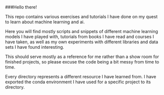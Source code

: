 ###Hello there!

This repo contains various exercises and tutorials I have done on my quest to learn about machine learning and ai.

Here you will find mostly scripts and snippets of different machine learning models I have played with, tutorials from books I have read and courses I have taken, as well as my own experiments with different libraries and data sets I have found interesting.

This should serve mostly as a reference for me rather than a show room for finished projects, so please excuse the code being a bit messy from time to time.

Every directory represents a different resource I have learned from. 
I have exported the conda environment I have used for a specific project to its directory.